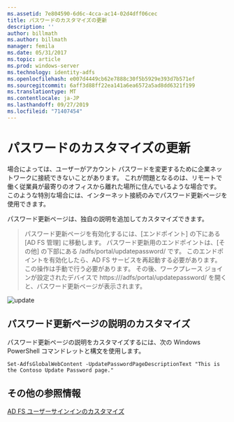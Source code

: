 ```yaml
---
ms.assetid: 7e804590-6d6c-4cca-ac14-02d4dff06cec
title: パスワードのカスタマイズの更新
description: ''
author: billmath
ms.author: billmath
manager: femila
ms.date: 05/31/2017
ms.topic: article
ms.prod: windows-server
ms.technology: identity-adfs
ms.openlocfilehash: e007d4449cb62e7888c30f5b5929e393d7b571ef
ms.sourcegitcommit: 6aff3d88ff22ea141a6ea6572a5ad8dd6321f199
ms.translationtype: MT
ms.contentlocale: ja-JP
ms.lasthandoff: 09/27/2019
ms.locfileid: "71407454"
---
```

# <a name="update-password-customization"></a>パスワードのカスタマイズの更新 


場合によっては、ユーザーがアカウント パスワードを変更するために企業ネットワークに接続できないことがあります。 これが問題となるのは、リモートで働く従業員が最寄りのオフィスから離れた場所に住んでいるような場合です。 このような特別な場合には、インターネット接続のみでパスワード更新ページを使用できます。  
  
パスワード更新ページは、独自の説明を追加してカスタマイズできます。  
  
> パスワード更新ページを有効化するには、[エンドポイント] の下にある [AD FS 管理] に移動します。 パスワード更新用のエンドポイントは、[その他] の下部にある /adfs/portal/updatepassword/ です。 このエンドポイントを有効化したら、AD FS サービスを再起動する必要があります。 この操作は手動で行う必要があります。 その後、ワークプレース ジョインが設定されたデバイスで https://<fqdn>/adfs/portal/updatepassword/ を開くと、パスワード更新ページが表示されます。  
  
![update](media/AD-FS-user-sign-in-customization/ADFS_Blue_Custom5.png)  
  
## <a name="customize-the-update-password-page-description"></a>パスワード更新ページの説明のカスタマイズ  
パスワード更新ページの説明をカスタマイズするには、次の Windows PowerShell コマンドレットと構文を使用します。  
  

    Set-AdfsGlobalWebContent -UpdatePasswordPageDescriptionText "This is the Contoso Update Password page."  

## <a name="additional-references"></a>その他の参照情報 
[AD FS ユーザーサインインのカスタマイズ](AD-FS-user-sign-in-customization.md)  
